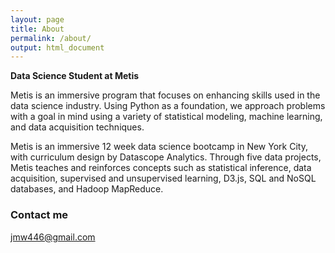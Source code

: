 ```yaml
---
layout: page
title: About
permalink: /about/
output: html_document
---
```


**Data Science Student at Metis**

Metis is an immersive program that focuses on enhancing skills used in the data science industry. Using Python as a foundation, we approach problems with a goal in mind using a variety of statistical modeling, machine learning, and data acquisition techniques. 

Metis is an immersive 12 week data science bootcamp in New York City, with curriculum design by Datascope Analytics. Through five data projects, Metis teaches and reinforces concepts such as statistical inference, data acquisition, supervised and unsupervised learning, D3.js, SQL and NoSQL databases, and Hadoop MapReduce.

### Contact me

[jmw446@gmail.com](mailto:jmw446@gmail.com)